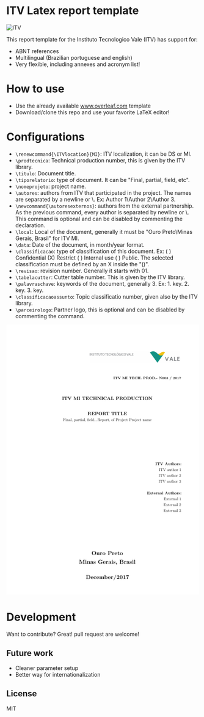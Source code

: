 # ITV Latex report template

<img src="http://www.itv.org/wp-content/themes/html5blank/img/logo-vale.svg" alt="ITV" style="width: 150px;"/>

This report template for the Instituto Tecnologico Vale (ITV) has support for:

  - ABNT references
  - Multilingual (Brazilian portuguese and english)
  - Very flexible, including annexes and acronym list!

# How to use

  - Use the already available www.overleaf.com template
  - Download/clone this repo and use your favorite LaTeX editor!

# Configurations

  - ```\renewcommand{\ITVlocation}{MI}```: ITV localization, it can be DS or MI.
  - ```\prodtecnica```: Technical production number, this is given by the ITV library.
  - ```\titulo```: Document title.
  - ```\tiporelatorio```: type of document. It can be "Final, partial, field, etc".
  - ```\nomeprojeto```: project name.
  - ```\autores```: authors from ITV that participated in the project. The names are separated by a newline or \\.  Ex: Author 1\\Author 2\\Author 3.
  - ```\newcommand{\autoresexternos}```: authors from the external partnership. As the previous command, every author is separated by newline or \\. This command is optional and can be disabled by commenting the declaration.
  - ```\local```: Local of the document, generally it must be "Ouro Preto\\Minas Gerais, Brasil" for ITV MI.
  - ```\data```: Date of the document, in month/year format.
  - ```\classificacao```: type of classification of this document. Ex: (  ) Confidential  (X) Restrict  (  )  Internal use  (  ) Public. The selected classification must be defined by an X inside the "()".
  - ```\revisao```: revision number. Generally it starts with 01.
  - ```\tabelacutter```: Cutter table number. This is given by the ITV library.
  - ```\palavraschave```: keywords of the document, generally 3. Ex: 1. key. 2. key. 3. key.
  - ```\classificacaoassunto```: Topic classificatio number, given also by the ITV library.
  - ```\parceirologo```: Partner logo, this is optional and can be disabled by commenting the command.
    
<img src="images/screenshot.png" alt="screenshot"/>

# Development

Want to contribute? Great! pull request are welcome!

## Future work

  - Cleaner parameter setup
  - Better way for internationalization
    
License
----

MIT